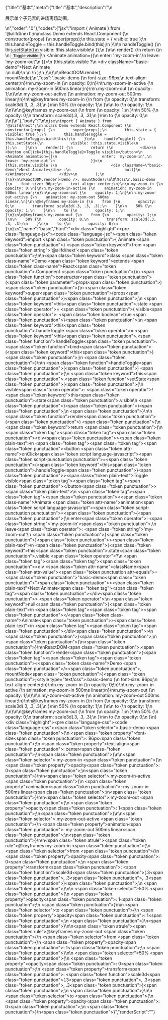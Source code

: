 {"title":"基本","meta":{"title":"基本","description":"\n<p>展示单个子元素的进场离场动画。</p>\n","order":"0"},"codes":{"jsx":"import { Animate } from '@alifd/next';\n\nclass Demo extends React.Component {\n    constructor(props) {\n        super(props);\n        this.state = { visible: true };\n        this.handleToggle = this.handleToggle.bind(this);\n    }\n\n    handleToggle() {\n        this.setState({\n            visible: !this.state.visible\n        });\n    }\n\n    render() {\n        return (\n            <div>\n                <button onClick={this.handleToggle}>Toggle visible</button>\n                <Animate animation={{\n                    enter: 'my-zoom-in',\n                    leave: 'my-zoom-out'\n                }}>\n                    {this.state.visible ?\n                        <div className=\"basic-demo\">Next Animate</div> :\n                        null}\n                </Animate>\n            </div>\n        );\n    }\n}\n\nReactDOM.render(<Demo />, mountNode);\n","css":".basic-demo {\n    font-size: 96px;\n    text-align: center;\n}\n\n.my-zoom-in {\n    opacity: 0;\n}\n\n.my-zoom-in-active {\n    animation: my-zoom-in 500ms linear;\n}\n\n.my-zoom-out {\n    opacity: 1;\n}\n\n.my-zoom-out-active {\n    animation: my-zoom-out 500ms linear;\n}\n\n@keyframes my-zoom-in {\n    from {\n        opacity: 0;\n        transform: scale3d(.3, .3, .3);\n    }\n\n    50% {\n        opacity: 1;\n    }\n\n    to {\n        opacity: 1;\n    }\n}\n\n@keyframes my-zoom-out {\n    from {\n        opacity: 1;\n    }\n\n    50% {\n        opacity: 0;\n        transform: scale3d(.3, .3, .3);\n    }\n\n    to {\n        opacity: 0;\n    }\n}\n"},"body":"\n\n````jsx\nimport { Animate } from '@alifd/next';\n\nclass Demo extends React.Component {\n    constructor(props) {\n        super(props);\n        this.state = { visible: true };\n        this.handleToggle = this.handleToggle.bind(this);\n    }\n\n    handleToggle() {\n        this.setState({\n            visible: !this.state.visible\n        });\n    }\n\n    render() {\n        return (\n            <div>\n                <button onClick={this.handleToggle}>Toggle visible</button>\n                <Animate animation={{\n                    enter: 'my-zoom-in',\n                    leave: 'my-zoom-out'\n                }}>\n                    {this.state.visible ?\n                        <div className=\"basic-demo\">Next Animate</div> :\n                        null}\n                </Animate>\n            </div>\n        );\n    }\n}\n\nReactDOM.render(<Demo />, mountNode);\n````\n\n````css\n.basic-demo {\n    font-size: 96px;\n    text-align: center;\n}\n\n.my-zoom-in {\n    opacity: 0;\n}\n\n.my-zoom-in-active {\n    animation: my-zoom-in 500ms linear;\n}\n\n.my-zoom-out {\n    opacity: 1;\n}\n\n.my-zoom-out-active {\n    animation: my-zoom-out 500ms linear;\n}\n\n@keyframes my-zoom-in {\n    from {\n        opacity: 0;\n        transform: scale3d(.3, .3, .3);\n    }\n\n    50% {\n        opacity: 1;\n    }\n\n    to {\n        opacity: 1;\n    }\n}\n\n@keyframes my-zoom-out {\n    from {\n        opacity: 1;\n    }\n\n    50% {\n        opacity: 0;\n        transform: scale3d(.3, .3, .3);\n    }\n\n    to {\n        opacity: 0;\n    }\n}\n````","name":"basic","html":"<script>(function(){'use strict';\n\nvar _createClass = function () { function defineProperties(target, props) { for (var i = 0; i < props.length; i++) { var descriptor = props[i]; descriptor.enumerable = descriptor.enumerable || false; descriptor.configurable = true; if (\"value\" in descriptor) descriptor.writable = true; Object.defineProperty(target, descriptor.key, descriptor); } } return function (Constructor, protoProps, staticProps) { if (protoProps) defineProperties(Constructor.prototype, protoProps); if (staticProps) defineProperties(Constructor, staticProps); return Constructor; }; }();\n\nvar _next = require('@alifd/next');\n\nfunction _classCallCheck(instance, Constructor) { if (!(instance instanceof Constructor)) { throw new TypeError(\"Cannot call a class as a function\"); } }\n\nfunction _possibleConstructorReturn(self, call) { if (!self) { throw new ReferenceError(\"this hasn't been initialised - super() hasn't been called\"); } return call && (typeof call === \"object\" || typeof call === \"function\") ? call : self; }\n\nfunction _inherits(subClass, superClass) { if (typeof superClass !== \"function\" && superClass !== null) { throw new TypeError(\"Super expression must either be null or a function, not \" + typeof superClass); } subClass.prototype = Object.create(superClass && superClass.prototype, { constructor: { value: subClass, enumerable: false, writable: true, configurable: true } }); if (superClass) Object.setPrototypeOf ? Object.setPrototypeOf(subClass, superClass) : subClass.__proto__ = superClass; }\n\nvar Demo = function (_React$Component) {\n    _inherits(Demo, _React$Component);\n\n    function Demo(props) {\n        _classCallCheck(this, Demo);\n\n        var _this = _possibleConstructorReturn(this, (Demo.__proto__ || Object.getPrototypeOf(Demo)).call(this, props));\n\n        _this.state = { visible: true };\n        _this.handleToggle = _this.handleToggle.bind(_this);\n        return _this;\n    }\n\n    _createClass(Demo, [{\n        key: 'handleToggle',\n        value: function handleToggle() {\n            this.setState({\n                visible: !this.state.visible\n            });\n        }\n    }, {\n        key: 'render',\n        value: function render() {\n            return React.createElement(\n                'div',\n                null,\n                React.createElement(\n                    'button',\n                    { onClick: this.handleToggle },\n                    'Toggle visible'\n                ),\n                React.createElement(\n                    _next.Animate,\n                    { animation: {\n                            enter: 'my-zoom-in',\n                            leave: 'my-zoom-out'\n                        } },\n                    this.state.visible ? React.createElement(\n                        'div',\n                        { className: 'basic-demo' },\n                        'Next Animate'\n                    ) : null\n                )\n            );\n        }\n    }]);\n\n    return Demo;\n}(React.Component);\n\nReactDOM.render(React.createElement(Demo, null), mountNode);})()</script><div class=\"highlight\"><pre class=\"language-jsx\"><code class=\"language-jsx\"><span class=\"token keyword\">import</span> <span class=\"token punctuation\">{</span> Animate <span class=\"token punctuation\">}</span> <span class=\"token keyword\">from</span> <span class=\"token string\">'@alifd/next'</span><span class=\"token punctuation\">;</span>\n\n<span class=\"token keyword\">class</span> <span class=\"token class-name\">Demo</span> <span class=\"token keyword\">extends</span> <span class=\"token class-name\">React<span class=\"token punctuation\">.</span>Component</span> <span class=\"token punctuation\">{</span>\n    <span class=\"token function\">constructor</span><span class=\"token punctuation\">(</span><span class=\"token parameter\">props</span><span class=\"token punctuation\">)</span> <span class=\"token punctuation\">{</span>\n        <span class=\"token keyword\">super</span><span class=\"token punctuation\">(</span>props<span class=\"token punctuation\">)</span><span class=\"token punctuation\">;</span>\n        <span class=\"token keyword\">this</span><span class=\"token punctuation\">.</span>state <span class=\"token operator\">=</span> <span class=\"token punctuation\">{</span> visible<span class=\"token operator\">:</span> <span class=\"token boolean\">true</span> <span class=\"token punctuation\">}</span><span class=\"token punctuation\">;</span>\n        <span class=\"token keyword\">this</span><span class=\"token punctuation\">.</span>handleToggle <span class=\"token operator\">=</span> <span class=\"token keyword\">this</span><span class=\"token punctuation\">.</span><span class=\"token function\">handleToggle</span><span class=\"token punctuation\">.</span><span class=\"token function\">bind</span><span class=\"token punctuation\">(</span><span class=\"token keyword\">this</span><span class=\"token punctuation\">)</span><span class=\"token punctuation\">;</span>\n    <span class=\"token punctuation\">}</span>\n\n    <span class=\"token function\">handleToggle</span><span class=\"token punctuation\">(</span><span class=\"token punctuation\">)</span> <span class=\"token punctuation\">{</span>\n        <span class=\"token keyword\">this</span><span class=\"token punctuation\">.</span><span class=\"token function\">setState</span><span class=\"token punctuation\">(</span><span class=\"token punctuation\">{</span>\n            visible<span class=\"token operator\">:</span> <span class=\"token operator\">!</span><span class=\"token keyword\">this</span><span class=\"token punctuation\">.</span>state<span class=\"token punctuation\">.</span>visible\n        <span class=\"token punctuation\">}</span><span class=\"token punctuation\">)</span><span class=\"token punctuation\">;</span>\n    <span class=\"token punctuation\">}</span>\n\n    <span class=\"token function\">render</span><span class=\"token punctuation\">(</span><span class=\"token punctuation\">)</span> <span class=\"token punctuation\">{</span>\n        <span class=\"token keyword\">return</span> <span class=\"token punctuation\">(</span>\n            <span class=\"token tag\"><span class=\"token tag\"><span class=\"token punctuation\">&lt;</span>div</span><span class=\"token punctuation\">></span></span><span class=\"token plain-text\">\n                </span><span class=\"token tag\"><span class=\"token tag\"><span class=\"token punctuation\">&lt;</span>button</span> <span class=\"token attr-name\">onClick</span><span class=\"token script language-javascript\"><span class=\"token script-punctuation punctuation\">=</span><span class=\"token punctuation\">{</span><span class=\"token keyword\">this</span><span class=\"token punctuation\">.</span>handleToggle<span class=\"token punctuation\">}</span></span><span class=\"token punctuation\">></span></span><span class=\"token plain-text\">Toggle visible</span><span class=\"token tag\"><span class=\"token tag\"><span class=\"token punctuation\">&lt;/</span>button</span><span class=\"token punctuation\">></span></span><span class=\"token plain-text\">\n                </span><span class=\"token tag\"><span class=\"token tag\"><span class=\"token punctuation\">&lt;</span><span class=\"token class-name\">Animate</span></span> <span class=\"token attr-name\">animation</span><span class=\"token script language-javascript\"><span class=\"token script-punctuation punctuation\">=</span><span class=\"token punctuation\">{</span><span class=\"token punctuation\">{</span>\n                    enter<span class=\"token operator\">:</span> <span class=\"token string\">'my-zoom-in'</span><span class=\"token punctuation\">,</span>\n                    leave<span class=\"token operator\">:</span> <span class=\"token string\">'my-zoom-out'</span>\n                <span class=\"token punctuation\">}</span><span class=\"token punctuation\">}</span></span><span class=\"token punctuation\">></span></span><span class=\"token plain-text\">\n                    </span><span class=\"token punctuation\">{</span><span class=\"token keyword\">this</span><span class=\"token punctuation\">.</span>state<span class=\"token punctuation\">.</span>visible <span class=\"token operator\">?</span>\n                        <span class=\"token tag\"><span class=\"token tag\"><span class=\"token punctuation\">&lt;</span>div</span> <span class=\"token attr-name\">className</span><span class=\"token attr-value\"><span class=\"token punctuation attr-equals\">=</span><span class=\"token punctuation\">\"</span>basic-demo<span class=\"token punctuation\">\"</span></span><span class=\"token punctuation\">></span></span><span class=\"token plain-text\">Next Animate</span><span class=\"token tag\"><span class=\"token tag\"><span class=\"token punctuation\">&lt;/</span>div</span><span class=\"token punctuation\">></span></span> <span class=\"token operator\">:</span>\n                        <span class=\"token keyword\">null</span><span class=\"token punctuation\">}</span><span class=\"token plain-text\">\n                </span><span class=\"token tag\"><span class=\"token tag\"><span class=\"token punctuation\">&lt;/</span><span class=\"token class-name\">Animate</span></span><span class=\"token punctuation\">></span></span><span class=\"token plain-text\">\n            </span><span class=\"token tag\"><span class=\"token tag\"><span class=\"token punctuation\">&lt;/</span>div</span><span class=\"token punctuation\">></span></span>\n        <span class=\"token punctuation\">)</span><span class=\"token punctuation\">;</span>\n    <span class=\"token punctuation\">}</span>\n<span class=\"token punctuation\">}</span>\n\nReactDOM<span class=\"token punctuation\">.</span><span class=\"token function\">render</span><span class=\"token punctuation\">(</span><span class=\"token tag\"><span class=\"token tag\"><span class=\"token punctuation\">&lt;</span><span class=\"token class-name\">Demo</span></span> <span class=\"token punctuation\">/></span></span><span class=\"token punctuation\">,</span> mountNode<span class=\"token punctuation\">)</span><span class=\"token punctuation\">;</span></code></pre></div><style type=\"text/css\">.basic-demo {\n    font-size: 96px;\n    text-align: center;\n}\n\n.my-zoom-in {\n    opacity: 0;\n}\n\n.my-zoom-in-active {\n    animation: my-zoom-in 500ms linear;\n}\n\n.my-zoom-out {\n    opacity: 1;\n}\n\n.my-zoom-out-active {\n    animation: my-zoom-out 500ms linear;\n}\n\n@keyframes my-zoom-in {\n    from {\n        opacity: 0;\n        transform: scale3d(.3, .3, .3);\n    }\n\n    50% {\n        opacity: 1;\n    }\n\n    to {\n        opacity: 1;\n    }\n}\n\n@keyframes my-zoom-out {\n    from {\n        opacity: 1;\n    }\n\n    50% {\n        opacity: 0;\n        transform: scale3d(.3, .3, .3);\n    }\n\n    to {\n        opacity: 0;\n    }\n}</style><div class=\"highlight\"><pre class=\"language-css\"><code class=\"language-css\"><span class=\"token selector\">.basic-demo</span> <span class=\"token punctuation\">{</span>\n    <span class=\"token property\">font-size</span><span class=\"token punctuation\">:</span> 96px<span class=\"token punctuation\">;</span>\n    <span class=\"token property\">text-align</span><span class=\"token punctuation\">:</span> center<span class=\"token punctuation\">;</span>\n<span class=\"token punctuation\">}</span>\n\n<span class=\"token selector\">.my-zoom-in</span> <span class=\"token punctuation\">{</span>\n    <span class=\"token property\">opacity</span><span class=\"token punctuation\">:</span> 0<span class=\"token punctuation\">;</span>\n<span class=\"token punctuation\">}</span>\n\n<span class=\"token selector\">.my-zoom-in-active</span> <span class=\"token punctuation\">{</span>\n    <span class=\"token property\">animation</span><span class=\"token punctuation\">:</span> my-zoom-in 500ms linear<span class=\"token punctuation\">;</span>\n<span class=\"token punctuation\">}</span>\n\n<span class=\"token selector\">.my-zoom-out</span> <span class=\"token punctuation\">{</span>\n    <span class=\"token property\">opacity</span><span class=\"token punctuation\">:</span> 1<span class=\"token punctuation\">;</span>\n<span class=\"token punctuation\">}</span>\n\n<span class=\"token selector\">.my-zoom-out-active</span> <span class=\"token punctuation\">{</span>\n    <span class=\"token property\">animation</span><span class=\"token punctuation\">:</span> my-zoom-out 500ms linear<span class=\"token punctuation\">;</span>\n<span class=\"token punctuation\">}</span>\n\n<span class=\"token atrule\"><span class=\"token rule\">@keyframes</span> my-zoom-in</span> <span class=\"token punctuation\">{</span>\n    <span class=\"token selector\">from</span> <span class=\"token punctuation\">{</span>\n        <span class=\"token property\">opacity</span><span class=\"token punctuation\">:</span> 0<span class=\"token punctuation\">;</span>\n        <span class=\"token property\">transform</span><span class=\"token punctuation\">:</span> <span class=\"token function\">scale3d</span><span class=\"token punctuation\">(</span>.3<span class=\"token punctuation\">,</span> .3<span class=\"token punctuation\">,</span> .3<span class=\"token punctuation\">)</span><span class=\"token punctuation\">;</span>\n    <span class=\"token punctuation\">}</span>\n\n    <span class=\"token selector\">50%</span> <span class=\"token punctuation\">{</span>\n        <span class=\"token property\">opacity</span><span class=\"token punctuation\">:</span> 1<span class=\"token punctuation\">;</span>\n    <span class=\"token punctuation\">}</span>\n\n    <span class=\"token selector\">to</span> <span class=\"token punctuation\">{</span>\n        <span class=\"token property\">opacity</span><span class=\"token punctuation\">:</span> 1<span class=\"token punctuation\">;</span>\n    <span class=\"token punctuation\">}</span>\n<span class=\"token punctuation\">}</span>\n\n<span class=\"token atrule\"><span class=\"token rule\">@keyframes</span> my-zoom-out</span> <span class=\"token punctuation\">{</span>\n    <span class=\"token selector\">from</span> <span class=\"token punctuation\">{</span>\n        <span class=\"token property\">opacity</span><span class=\"token punctuation\">:</span> 1<span class=\"token punctuation\">;</span>\n    <span class=\"token punctuation\">}</span>\n\n    <span class=\"token selector\">50%</span> <span class=\"token punctuation\">{</span>\n        <span class=\"token property\">opacity</span><span class=\"token punctuation\">:</span> 0<span class=\"token punctuation\">;</span>\n        <span class=\"token property\">transform</span><span class=\"token punctuation\">:</span> <span class=\"token function\">scale3d</span><span class=\"token punctuation\">(</span>.3<span class=\"token punctuation\">,</span> .3<span class=\"token punctuation\">,</span> .3<span class=\"token punctuation\">)</span><span class=\"token punctuation\">;</span>\n    <span class=\"token punctuation\">}</span>\n\n    <span class=\"token selector\">to</span> <span class=\"token punctuation\">{</span>\n        <span class=\"token property\">opacity</span><span class=\"token punctuation\">:</span> 0<span class=\"token punctuation\">;</span>\n    <span class=\"token punctuation\">}</span>\n<span class=\"token punctuation\">}</span></code></pre></div>","renderScript":"<script>(function(){'use strict';\n\nvar _createClass = function () { function defineProperties(target, props) { for (var i = 0; i < props.length; i++) { var descriptor = props[i]; descriptor.enumerable = descriptor.enumerable || false; descriptor.configurable = true; if (\"value\" in descriptor) descriptor.writable = true; Object.defineProperty(target, descriptor.key, descriptor); } } return function (Constructor, protoProps, staticProps) { if (protoProps) defineProperties(Constructor.prototype, protoProps); if (staticProps) defineProperties(Constructor, staticProps); return Constructor; }; }();\n\nvar _reactLive = require('react-live');\n\nvar _next = require('@alifd/next');\n\nfunction _classCallCheck(instance, Constructor) { if (!(instance instanceof Constructor)) { throw new TypeError(\"Cannot call a class as a function\"); } }\n\nfunction _possibleConstructorReturn(self, call) { if (!self) { throw new ReferenceError(\"this hasn't been initialised - super() hasn't been called\"); } return call && (typeof call === \"object\" || typeof call === \"function\") ? call : self; }\n\nfunction _inherits(subClass, superClass) { if (typeof superClass !== \"function\" && superClass !== null) { throw new TypeError(\"Super expression must either be null or a function, not \" + typeof superClass); } subClass.prototype = Object.create(superClass && superClass.prototype, { constructor: { value: subClass, enumerable: false, writable: true, configurable: true } }); if (superClass) Object.setPrototypeOf ? Object.setPrototypeOf(subClass, superClass) : subClass.__proto__ = superClass; }\n\nwindow.demoNames.push('basic');\n\ndocument.getElementById('basic-style').innerHTML = '.basic-demo {\\n    font-size: 96px;\\n    text-align: center;\\n}\\n\\n.my-zoom-in {\\n    opacity: 0;\\n}\\n\\n.my-zoom-in-active {\\n    animation: my-zoom-in 500ms linear;\\n}\\n\\n.my-zoom-out {\\n    opacity: 1;\\n}\\n\\n.my-zoom-out-active {\\n    animation: my-zoom-out 500ms linear;\\n}\\n\\n@keyframes my-zoom-in {\\n    from {\\n        opacity: 0;\\n        transform: scale3d(.3, .3, .3);\\n    }\\n\\n    50% {\\n        opacity: 1;\\n    }\\n\\n    to {\\n        opacity: 1;\\n    }\\n}\\n\\n@keyframes my-zoom-out {\\n    from {\\n        opacity: 1;\\n    }\\n\\n    50% {\\n        opacity: 0;\\n        transform: scale3d(.3, .3, .3);\\n    }\\n\\n    to {\\n        opacity: 0;\\n    }\\n}\\n';\n\nwindow.basicRenderScript = function basicRenderScript(liveDemo) {\n    var mountNode = document.getElementById('basic-mount');\n    if (liveDemo === \"false\") {\n        document.getElementById('basic-body').innerHTML = '<pre class=\"language-jsx\"><code class=\"language-jsx\"><span class=\"token keyword\">import</span> <span class=\"token punctuation\">{</span> Animate <span class=\"token punctuation\">}</span> <span class=\"token keyword\">from</span> <span class=\"token string\">\\'@alifd/next\\'</span><span class=\"token punctuation\">;</span>\\n\\n<span class=\"token keyword\">class</span> <span class=\"token class-name\">Demo</span> <span class=\"token keyword\">extends</span> <span class=\"token class-name\">React<span class=\"token punctuation\">.</span>Component</span> <span class=\"token punctuation\">{</span>\\n    <span class=\"token function\">constructor</span><span class=\"token punctuation\">(</span><span class=\"token parameter\">props</span><span class=\"token punctuation\">)</span> <span class=\"token punctuation\">{</span>\\n        <span class=\"token keyword\">super</span><span class=\"token punctuation\">(</span>props<span class=\"token punctuation\">)</span><span class=\"token punctuation\">;</span>\\n        <span class=\"token keyword\">this</span><span class=\"token punctuation\">.</span>state <span class=\"token operator\">=</span> <span class=\"token punctuation\">{</span> visible<span class=\"token operator\">:</span> <span class=\"token boolean\">true</span> <span class=\"token punctuation\">}</span><span class=\"token punctuation\">;</span>\\n        <span class=\"token keyword\">this</span><span class=\"token punctuation\">.</span>handleToggle <span class=\"token operator\">=</span> <span class=\"token keyword\">this</span><span class=\"token punctuation\">.</span><span class=\"token function\">handleToggle</span><span class=\"token punctuation\">.</span><span class=\"token function\">bind</span><span class=\"token punctuation\">(</span><span class=\"token keyword\">this</span><span class=\"token punctuation\">)</span><span class=\"token punctuation\">;</span>\\n    <span class=\"token punctuation\">}</span>\\n\\n    <span class=\"token function\">handleToggle</span><span class=\"token punctuation\">(</span><span class=\"token punctuation\">)</span> <span class=\"token punctuation\">{</span>\\n        <span class=\"token keyword\">this</span><span class=\"token punctuation\">.</span><span class=\"token function\">setState</span><span class=\"token punctuation\">(</span><span class=\"token punctuation\">{</span>\\n            visible<span class=\"token operator\">:</span> <span class=\"token operator\">!</span><span class=\"token keyword\">this</span><span class=\"token punctuation\">.</span>state<span class=\"token punctuation\">.</span>visible\\n        <span class=\"token punctuation\">}</span><span class=\"token punctuation\">)</span><span class=\"token punctuation\">;</span>\\n    <span class=\"token punctuation\">}</span>\\n\\n    <span class=\"token function\">render</span><span class=\"token punctuation\">(</span><span class=\"token punctuation\">)</span> <span class=\"token punctuation\">{</span>\\n        <span class=\"token keyword\">return</span> <span class=\"token punctuation\">(</span>\\n            <span class=\"token tag\"><span class=\"token tag\"><span class=\"token punctuation\">&lt;</span>div</span><span class=\"token punctuation\">></span></span><span class=\"token plain-text\">\\n                </span><span class=\"token tag\"><span class=\"token tag\"><span class=\"token punctuation\">&lt;</span>button</span> <span class=\"token attr-name\">onClick</span><span class=\"token script language-javascript\"><span class=\"token script-punctuation punctuation\">=</span><span class=\"token punctuation\">{</span><span class=\"token keyword\">this</span><span class=\"token punctuation\">.</span>handleToggle<span class=\"token punctuation\">}</span></span><span class=\"token punctuation\">></span></span><span class=\"token plain-text\">Toggle visible</span><span class=\"token tag\"><span class=\"token tag\"><span class=\"token punctuation\">&lt;/</span>button</span><span class=\"token punctuation\">></span></span><span class=\"token plain-text\">\\n                </span><span class=\"token tag\"><span class=\"token tag\"><span class=\"token punctuation\">&lt;</span><span class=\"token class-name\">Animate</span></span> <span class=\"token attr-name\">animation</span><span class=\"token script language-javascript\"><span class=\"token script-punctuation punctuation\">=</span><span class=\"token punctuation\">{</span><span class=\"token punctuation\">{</span>\\n                    enter<span class=\"token operator\">:</span> <span class=\"token string\">\\'my-zoom-in\\'</span><span class=\"token punctuation\">,</span>\\n                    leave<span class=\"token operator\">:</span> <span class=\"token string\">\\'my-zoom-out\\'</span>\\n                <span class=\"token punctuation\">}</span><span class=\"token punctuation\">}</span></span><span class=\"token punctuation\">></span></span><span class=\"token plain-text\">\\n                    </span><span class=\"token punctuation\">{</span><span class=\"token keyword\">this</span><span class=\"token punctuation\">.</span>state<span class=\"token punctuation\">.</span>visible <span class=\"token operator\">?</span>\\n                        <span class=\"token tag\"><span class=\"token tag\"><span class=\"token punctuation\">&lt;</span>div</span> <span class=\"token attr-name\">className</span><span class=\"token attr-value\"><span class=\"token punctuation attr-equals\">=</span><span class=\"token punctuation\">\"</span>basic-demo<span class=\"token punctuation\">\"</span></span><span class=\"token punctuation\">></span></span><span class=\"token plain-text\">Next Animate</span><span class=\"token tag\"><span class=\"token tag\"><span class=\"token punctuation\">&lt;/</span>div</span><span class=\"token punctuation\">></span></span> <span class=\"token operator\">:</span>\\n                        <span class=\"token keyword\">null</span><span class=\"token punctuation\">}</span><span class=\"token plain-text\">\\n                </span><span class=\"token tag\"><span class=\"token tag\"><span class=\"token punctuation\">&lt;/</span><span class=\"token class-name\">Animate</span></span><span class=\"token punctuation\">></span></span><span class=\"token plain-text\">\\n            </span><span class=\"token tag\"><span class=\"token tag\"><span class=\"token punctuation\">&lt;/</span>div</span><span class=\"token punctuation\">></span></span>\\n        <span class=\"token punctuation\">)</span><span class=\"token punctuation\">;</span>\\n    <span class=\"token punctuation\">}</span>\\n<span class=\"token punctuation\">}</span>\\n\\nReactDOM<span class=\"token punctuation\">.</span><span class=\"token function\">render</span><span class=\"token punctuation\">(</span><span class=\"token tag\"><span class=\"token tag\"><span class=\"token punctuation\">&lt;</span><span class=\"token class-name\">Demo</span></span> <span class=\"token punctuation\">/></span></span><span class=\"token punctuation\">,</span> mountNode<span class=\"token punctuation\">)</span><span class=\"token punctuation\">;</span>\\n</code></pre>\\n<pre class=\"language-css\"><code class=\"language-css\"><span class=\"token selector\">.basic-demo</span> <span class=\"token punctuation\">{</span>\\n    <span class=\"token property\">font-size</span><span class=\"token punctuation\">:</span> 96px<span class=\"token punctuation\">;</span>\\n    <span class=\"token property\">text-align</span><span class=\"token punctuation\">:</span> center<span class=\"token punctuation\">;</span>\\n<span class=\"token punctuation\">}</span>\\n\\n<span class=\"token selector\">.my-zoom-in</span> <span class=\"token punctuation\">{</span>\\n    <span class=\"token property\">opacity</span><span class=\"token punctuation\">:</span> 0<span class=\"token punctuation\">;</span>\\n<span class=\"token punctuation\">}</span>\\n\\n<span class=\"token selector\">.my-zoom-in-active</span> <span class=\"token punctuation\">{</span>\\n    <span class=\"token property\">animation</span><span class=\"token punctuation\">:</span> my-zoom-in 500ms linear<span class=\"token punctuation\">;</span>\\n<span class=\"token punctuation\">}</span>\\n\\n<span class=\"token selector\">.my-zoom-out</span> <span class=\"token punctuation\">{</span>\\n    <span class=\"token property\">opacity</span><span class=\"token punctuation\">:</span> 1<span class=\"token punctuation\">;</span>\\n<span class=\"token punctuation\">}</span>\\n\\n<span class=\"token selector\">.my-zoom-out-active</span> <span class=\"token punctuation\">{</span>\\n    <span class=\"token property\">animation</span><span class=\"token punctuation\">:</span> my-zoom-out 500ms linear<span class=\"token punctuation\">;</span>\\n<span class=\"token punctuation\">}</span>\\n\\n<span class=\"token atrule\"><span class=\"token rule\">@keyframes</span> my-zoom-in</span> <span class=\"token punctuation\">{</span>\\n    <span class=\"token selector\">from</span> <span class=\"token punctuation\">{</span>\\n        <span class=\"token property\">opacity</span><span class=\"token punctuation\">:</span> 0<span class=\"token punctuation\">;</span>\\n        <span class=\"token property\">transform</span><span class=\"token punctuation\">:</span> <span class=\"token function\">scale3d</span><span class=\"token punctuation\">(</span>.3<span class=\"token punctuation\">,</span> .3<span class=\"token punctuation\">,</span> .3<span class=\"token punctuation\">)</span><span class=\"token punctuation\">;</span>\\n    <span class=\"token punctuation\">}</span>\\n\\n    <span class=\"token selector\">50%</span> <span class=\"token punctuation\">{</span>\\n        <span class=\"token property\">opacity</span><span class=\"token punctuation\">:</span> 1<span class=\"token punctuation\">;</span>\\n    <span class=\"token punctuation\">}</span>\\n\\n    <span class=\"token selector\">to</span> <span class=\"token punctuation\">{</span>\\n        <span class=\"token property\">opacity</span><span class=\"token punctuation\">:</span> 1<span class=\"token punctuation\">;</span>\\n    <span class=\"token punctuation\">}</span>\\n<span class=\"token punctuation\">}</span>\\n\\n<span class=\"token atrule\"><span class=\"token rule\">@keyframes</span> my-zoom-out</span> <span class=\"token punctuation\">{</span>\\n    <span class=\"token selector\">from</span> <span class=\"token punctuation\">{</span>\\n        <span class=\"token property\">opacity</span><span class=\"token punctuation\">:</span> 1<span class=\"token punctuation\">;</span>\\n    <span class=\"token punctuation\">}</span>\\n\\n    <span class=\"token selector\">50%</span> <span class=\"token punctuation\">{</span>\\n        <span class=\"token property\">opacity</span><span class=\"token punctuation\">:</span> 0<span class=\"token punctuation\">;</span>\\n        <span class=\"token property\">transform</span><span class=\"token punctuation\">:</span> <span class=\"token function\">scale3d</span><span class=\"token punctuation\">(</span>.3<span class=\"token punctuation\">,</span> .3<span class=\"token punctuation\">,</span> .3<span class=\"token punctuation\">)</span><span class=\"token punctuation\">;</span>\\n    <span class=\"token punctuation\">}</span>\\n\\n    <span class=\"token selector\">to</span> <span class=\"token punctuation\">{</span>\\n        <span class=\"token property\">opacity</span><span class=\"token punctuation\">:</span> 0<span class=\"token punctuation\">;</span>\\n    <span class=\"token punctuation\">}</span>\\n<span class=\"token punctuation\">}</span>\\n</code></pre>\\n'.replace(/{backquote}/g, '`').replace(/{dollar}/g, '$');\n\n        var Demo = function (_React$Component) {\n            _inherits(Demo, _React$Component);\n\n            function Demo(props) {\n                _classCallCheck(this, Demo);\n\n                var _this = _possibleConstructorReturn(this, (Demo.__proto__ || Object.getPrototypeOf(Demo)).call(this, props));\n\n                _this.state = { visible: true };\n                _this.handleToggle = _this.handleToggle.bind(_this);\n                return _this;\n            }\n\n            _createClass(Demo, [{\n                key: 'handleToggle',\n                value: function handleToggle() {\n                    this.setState({\n                        visible: !this.state.visible\n                    });\n                }\n            }, {\n                key: 'render',\n                value: function render() {\n                    return React.createElement(\n                        'div',\n                        null,\n                        React.createElement(\n                            'button',\n                            { onClick: this.handleToggle },\n                            'Toggle visible'\n                        ),\n                        React.createElement(\n                            _next.Animate,\n                            { animation: {\n                                    enter: 'my-zoom-in',\n                                    leave: 'my-zoom-out'\n                                } },\n                            this.state.visible ? React.createElement(\n                                'div',\n                                { className: 'basic-demo' },\n                                'Next Animate'\n                            ) : null\n                        )\n                    );\n                }\n            }]);\n\n            return Demo;\n        }(React.Component);\n\n        ReactDOM.render(React.createElement(Demo, null), mountNode);\n\n        return;\n    }\n\n    var basicLiveScript = 'class Demo extends React.Component {\\n  constructor(props) {\\n    super(props);\\n    this.state = { visible: true };\\n    this.handleToggle = this.handleToggle.bind(this);\\n  }\\n\\n  handleToggle() {\\n    this.setState({\\n      visible: !this.state.visible\\n    });\\n  }\\n\\n  render() {\\n    return (\\n      <div>\\n        <button onClick={this.handleToggle}>Toggle visible</button>\\n        <Animate\\n          animation={{\\n            enter: \"my-zoom-in\",\\n            leave: \"my-zoom-out\"\\n          }}\\n        >\\n          {this.state.visible ? (\\n            <div className=\"basic-demo\">Next Animate</div>\\n          ) : null}\\n        </Animate>\\n      </div>\\n    );\\n  }\\n}\\n\\nReactDOM.render(<Demo />, mountNode);';\n    var emptyTheme = {\n        plain: {},\n        styles: [{\n            types: [],\n            styles: {}\n        }]\n    };\n\n    function renderAfter() {\n        ReactDOM.render(React.createElement(\n            _next.Balloon.Tooltip,\n            {\n                align: 't',\n                style: { maxWidth: 320 },\n                trigger: React.createElement('div', {\n                    dangerouslySetInnerHTML: {\n                        __html: '<pre class=\"language-jsx\"><code class=\"language-jsx\"><span class=\"token keyword\">import</span> <span class=\"token punctuation\">{</span> Animate <span class=\"token punctuation\">}</span> <span class=\"token keyword\">from</span> <span class=\"token string\">\\'@alifd/next\\'</span><span class=\"token punctuation\">;</span>\\n</code></pre>\\n'\n                    }\n                })\n            },\n            '\\u7F16\\u8F91\\u6A21\\u5F0F\\u6682\\u4E0D\\u652F\\u6301\\u4FEE\\u6539\\u4F9D\\u8D56\\u5F15\\u5165'\n        ), document.getElementById('basic-live-import'));\n        ReactDOM.render(React.createElement(\n            _next.Balloon.Tooltip,\n            {\n                align: 'b',\n                style: { maxWidth: 320 },\n                trigger: React.createElement('div', { dangerouslySetInnerHTML: { __html: '<pre class=\"language-css\"><code class=\"language-css\"><span class=\"token selector\">.basic-demo</span> <span class=\"token punctuation\">{</span>\\n    <span class=\"token property\">font-size</span><span class=\"token punctuation\">:</span> 96px<span class=\"token punctuation\">;</span>\\n    <span class=\"token property\">text-align</span><span class=\"token punctuation\">:</span> center<span class=\"token punctuation\">;</span>\\n<span class=\"token punctuation\">}</span>\\n\\n<span class=\"token selector\">.my-zoom-in</span> <span class=\"token punctuation\">{</span>\\n    <span class=\"token property\">opacity</span><span class=\"token punctuation\">:</span> 0<span class=\"token punctuation\">;</span>\\n<span class=\"token punctuation\">}</span>\\n\\n<span class=\"token selector\">.my-zoom-in-active</span> <span class=\"token punctuation\">{</span>\\n    <span class=\"token property\">animation</span><span class=\"token punctuation\">:</span> my-zoom-in 500ms linear<span class=\"token punctuation\">;</span>\\n<span class=\"token punctuation\">}</span>\\n\\n<span class=\"token selector\">.my-zoom-out</span> <span class=\"token punctuation\">{</span>\\n    <span class=\"token property\">opacity</span><span class=\"token punctuation\">:</span> 1<span class=\"token punctuation\">;</span>\\n<span class=\"token punctuation\">}</span>\\n\\n<span class=\"token selector\">.my-zoom-out-active</span> <span class=\"token punctuation\">{</span>\\n    <span class=\"token property\">animation</span><span class=\"token punctuation\">:</span> my-zoom-out 500ms linear<span class=\"token punctuation\">;</span>\\n<span class=\"token punctuation\">}</span>\\n\\n<span class=\"token atrule\"><span class=\"token rule\">@keyframes</span> my-zoom-in</span> <span class=\"token punctuation\">{</span>\\n    <span class=\"token selector\">from</span> <span class=\"token punctuation\">{</span>\\n        <span class=\"token property\">opacity</span><span class=\"token punctuation\">:</span> 0<span class=\"token punctuation\">;</span>\\n        <span class=\"token property\">transform</span><span class=\"token punctuation\">:</span> <span class=\"token function\">scale3d</span><span class=\"token punctuation\">(</span>.3<span class=\"token punctuation\">,</span> .3<span class=\"token punctuation\">,</span> .3<span class=\"token punctuation\">)</span><span class=\"token punctuation\">;</span>\\n    <span class=\"token punctuation\">}</span>\\n\\n    <span class=\"token selector\">50%</span> <span class=\"token punctuation\">{</span>\\n        <span class=\"token property\">opacity</span><span class=\"token punctuation\">:</span> 1<span class=\"token punctuation\">;</span>\\n    <span class=\"token punctuation\">}</span>\\n\\n    <span class=\"token selector\">to</span> <span class=\"token punctuation\">{</span>\\n        <span class=\"token property\">opacity</span><span class=\"token punctuation\">:</span> 1<span class=\"token punctuation\">;</span>\\n    <span class=\"token punctuation\">}</span>\\n<span class=\"token punctuation\">}</span>\\n\\n<span class=\"token atrule\"><span class=\"token rule\">@keyframes</span> my-zoom-out</span> <span class=\"token punctuation\">{</span>\\n    <span class=\"token selector\">from</span> <span class=\"token punctuation\">{</span>\\n        <span class=\"token property\">opacity</span><span class=\"token punctuation\">:</span> 1<span class=\"token punctuation\">;</span>\\n    <span class=\"token punctuation\">}</span>\\n\\n    <span class=\"token selector\">50%</span> <span class=\"token punctuation\">{</span>\\n        <span class=\"token property\">opacity</span><span class=\"token punctuation\">:</span> 0<span class=\"token punctuation\">;</span>\\n        <span class=\"token property\">transform</span><span class=\"token punctuation\">:</span> <span class=\"token function\">scale3d</span><span class=\"token punctuation\">(</span>.3<span class=\"token punctuation\">,</span> .3<span class=\"token punctuation\">,</span> .3<span class=\"token punctuation\">)</span><span class=\"token punctuation\">;</span>\\n    <span class=\"token punctuation\">}</span>\\n\\n    <span class=\"token selector\">to</span> <span class=\"token punctuation\">{</span>\\n        <span class=\"token property\">opacity</span><span class=\"token punctuation\">:</span> 0<span class=\"token punctuation\">;</span>\\n    <span class=\"token punctuation\">}</span>\\n<span class=\"token punctuation\">}</span>\\n\\n</code></pre>\\n' } })\n            },\n            '\\u7F16\\u8F91\\u6A21\\u5F0F\\u6682\\u4E0D\\u652F\\u6301\\u4FEE\\u6539css'\n        ), document.getElementById('basic-live-css'));\n    }\n\n    var LiveRenderer = function (_React$Component2) {\n        _inherits(LiveRenderer, _React$Component2);\n\n        function LiveRenderer(props) {\n            _classCallCheck(this, LiveRenderer);\n\n            var _this2 = _possibleConstructorReturn(this, (LiveRenderer.__proto__ || Object.getPrototypeOf(LiveRenderer)).call(this, props));\n\n            _this2.onBlur = function () {\n                var time = new Date().getTime();\n                window.top.postMessage({\n                    type: 'ReactLiveEdit',\n                    from: 'demo',\n                    body: { name: 'basic', component: 'Animate', time: time }\n                }, '*');\n            };\n\n            return _this2;\n        }\n\n        _createClass(LiveRenderer, [{\n            key: 'componentDidMount',\n            value: function componentDidMount() {\n                renderAfter();\n            }\n        }, {\n            key: 'render',\n            value: function render() {\n                return React.createElement(\n                    _reactLive.LiveProvider,\n                    {\n                        code: basicLiveScript,\n                        scope: { Animate: _next.Animate, mountNode: mountNode },\n                        noInline: true },\n                    React.createElement(\n                        'div',\n                        { id: 'basic-live-editor' },\n                        React.createElement(_reactLive.LiveError, { id: 'basic-live-error', className: 'react-live-error' }),\n                        React.createElement('div', { id: 'basic-live-import' }),\n                        React.createElement(\n                            'div',\n                            { id: 'basic-live-body', className: 'react-live-body' },\n                            React.createElement(_reactLive.LiveEditor, { theme: emptyTheme, onBlur: this.onBlur })\n                        ),\n                        React.createElement('div', { id: 'basic-live-css' })\n                    ),\n                    React.createElement(_reactLive.LivePreview, null)\n                );\n            }\n        }]);\n\n        return LiveRenderer;\n    }(React.Component);\n\n    ReactDOM.render(React.createElement(LiveRenderer, null), document.getElementById('basic-body'));\n    return;\n};\n\nwindow.renderFuncs.push(basicRenderScript);\n\nfunction onRiddleOrCodePenClick(type) {\n    var time = new Date().getTime();\n    window.top.postMessage({\n        type: 'RiddleOrCodePenClick',\n        from: 'demo',\n        body: { name: 'basic', component: 'Animate', type: type, time: time }\n    }, '*');\n}\nReactDOM.render(React.createElement(\n    _next.Balloon.Tooltip,\n    {\n        align: 'b',\n        style: { maxWidth: 400 },\n        trigger: React.createElement(\n            'span',\n            { role: 'img', className: 'op-icon', onClick: function onClick() {\n                    return onRiddleOrCodePenClick('CodePen');\n                } },\n            React.createElement(\n                'svg',\n                { viewBox: '0 0 20 20', fill: 'currentColor' },\n                React.createElement('path', {\n                    d: 'M17.7207447,7.0537234 L10.2739362,2.0893617 C10.0952128,1.97021277 9.86223404,1.97021277 9.68404255,2.0893617 L2.23723404,7.0537234 C2.0893617,7.15212766 2.00053191,7.31861702 2.00053191,7.4962766 L2.00053191,12.4606383 C2.00053191,12.6382979 2.0893617,12.8047872 2.23723404,12.9031915 L9.68404255,17.8675532 C9.77340426,17.9271277 9.87606383,17.9569149 9.97925532,17.9569149 C10.0824468,17.9569149 10.1851064,17.9271277 10.2744681,17.8675532 L17.7212766,12.9031915 C17.8691489,12.8047872 17.9579787,12.6382979 17.9579787,12.4606383 L17.9579787,7.4962766 C17.9579787,7.31861702 17.8691489,7.15212766 17.7212766,7.0537234 L17.7207447,7.0537234 Z M9.9787234,11.8218085 L7.2143617,9.9787234 L9.9787234,8.1356383 L12.7430851,9.9787234 L9.9787234,11.8218085 Z M10.5106383,7.21170213 L10.5106383,3.52553191 L16.4664894,7.4962766 L13.7021277,9.3393617 L10.5106383,7.21170213 Z M9.44680851,7.21170213 L6.25531915,9.3393617 L3.49095745,7.4962766 L9.44680851,3.52553191 L9.44680851,7.21170213 Z M5.2962766,9.9787234 L3.06382979,11.4670213 L3.06382979,8.49042553 L5.2962766,9.9787234 Z M6.25531915,10.6180851 L9.44680851,12.7457447 L9.44680851,16.4319149 L3.49095745,12.4611702 L6.25531915,10.6180851 Z M10.5106383,12.7457447 L13.7021277,10.6180851 L16.4664894,12.4611702 L10.5106383,16.4319149 L10.5106383,12.7457447 Z M14.6611702,9.9787234 L16.893617,8.49042553 L16.893617,11.4670213 L14.6611702,9.9787234 Z' })\n            )\n        ) },\n    React.createElement(\n        'span',\n        null,\n        '\\u5728CodePen\\u4E2D\\u6253\\u5F00'\n    )\n), document.getElementById('basic-CodePen'));\nReactDOM.render(React.createElement(\n    _next.Balloon.Tooltip,\n    {\n        align: 'b',\n        style: { maxWidth: 400 },\n        trigger: React.createElement(\n            'span',\n            { role: 'img', className: 'op-icon', onClick: function onClick() {\n                    return onRiddleOrCodePenClick('Riddle');\n                } },\n            React.createElement(\n                'svg',\n                { viewBox: '0 0 20 20', fill: 'currentColor' },\n                React.createElement('path', {\n                    d: 'M12.0135981,2 C14.9585189,2 17.345849,4.38716704 17.345849,7.33333333 C17.345849,9.38478693 16.1882418,11.1657179 14.4903288,12.0578577 L17.2084049,16.7658872 C17.2378708,16.8169235 17.2591949,16.8704263 17.2727803,16.9248914 C17.3474476,17.0262914 17.3916465,17.1520943 17.3916465,17.2882205 C17.3916465,17.628088 17.1161295,17.9036051 16.7762619,17.9036051 L2.81174505,17.9048498 C2.75007855,17.9255976 2.68404472,17.9368421 2.61538462,17.9368421 C2.27551708,17.9368421 2,17.661325 2,17.3214575 L2,4.90050552 C2,4.44767651 2.36696407,4.08058607 2.8201909,4.08058607 L2.8201909,4.08058607 L4.598,4.08 L4.59829061,3.64037695 C4.59829061,2.78210363 5.25867561,2.07778272 6.09736436,2.00602116 L6.23871411,2 Z M11.9839597,3.23076923 L6.23745245,3.23076923 C6.01143198,3.23076923 5.82905984,3.41419855 5.82905984,3.64047008 L5.82905984,3.64047008 L5.829,4.08 L11.5615101,4.08058607 C13.3089935,4.08058607 14.7370181,5.4476011 14.8334247,7.17082808 L14.8386124,7.35677655 C14.8386124,9.16616658 13.3721154,10.632967 11.5615101,10.632967 L11.5615101,10.632967 L10.299,10.632 L12.6155561,14.6429723 C12.7020335,14.7927556 12.7183875,14.9637818 12.6748043,15.1180362 C12.6779184,15.1342067 12.6786336,15.1513556 12.6786336,15.1686715 C12.6786336,15.508539 12.4031165,15.7840561 12.063249,15.7840561 L5.39477011,15.7840561 C5.33908357,15.7840561 5.28512459,15.7766596 5.23382202,15.7627953 L5.21367522,15.7639098 L5.21367522,15.7639098 C4.87380768,15.7639098 4.59829061,15.4883927 4.59829061,15.1485252 L4.598,5.323 L3.23076923,5.32307709 L3.23,16.672 L15.733,16.672 L13.0769083,12.0713449 C12.9069827,11.7770252 13.0078241,11.40068 13.3021438,11.2307544 C13.3538063,11.200927 13.4079962,11.1794424 13.4631533,11.1658825 C14.9972153,10.5673738 16.0854701,9.07745387 16.0854701,7.33333333 C16.0854701,5.06705157 14.2491614,3.23076923 11.9839597,3.23076923 L11.9839597,3.23076923 Z M11.7212434,5.32867389 L11.5688942,5.32307709 L5.829,5.323 L5.82905984,11.0261966 C5.82905984,11.0464748 5.83052125,11.0664018 5.83334393,11.0858783 L5.84579569,11.1428571 L5.829,11.142 L5.829,14.553 L11.142,14.553 L8.71393544,10.3467056 C8.54400168,10.0523717 8.64484792,9.67600839 8.93918185,9.50607462 C9.01663814,9.46135521 9.09977514,9.43538787 9.18333591,9.42676402 L9.18350929,9.40512829 L11.5688942,9.40512829 C12.6982428,9.40512829 13.6102561,8.49132999 13.6102561,7.36410269 C13.6102561,6.23662753 12.6963072,5.32307709 11.5688942,5.32307709 Z' })\n            )\n        ) },\n    React.createElement(\n        'span',\n        null,\n        '\\u5728Riddle\\u4E2D\\u6253\\u5F00'\n    )\n), document.getElementById('basic-Riddle'));\nReactDOM.render(React.createElement(\n    _next.Balloon.Tooltip,\n    {\n        align: 'b',\n        style: { maxWidth: 320 },\n        trigger: React.createElement(\n            'span',\n            { className: 'code-box-code-action', onClick: function onClick() {\n                    _next.Message.success('复制成功');\n                } },\n            React.createElement(\n                'svg',\n                { viewBox: '0 0 20 20', focusable: 'false', 'data-icon': 'snippets', width: '20px', height: '20px', fill: 'currentColor', 'aria-hidden': 'true' },\n                React.createElement('path', { d: 'M15,5 L15,18 L2,18 L2,5 L15,5 Z M14,6 L3,6 L3,17 L14,17 L14,6 Z M18,2 L18,15 L16,15 L16,13.999 L17,14 L17,3 L6,3 L6,4 L5,4 L5,2 L18,2 Z M9,8 L9,11 L12,11 L12,12 L9,12 L9,15 L8,15 L8,12 L5,12 L5,11 L8,11 L8,8 L9,8 Z' })\n            )\n        )\n    },\n    React.createElement(\n        'span',\n        null,\n        '\\u590D\\u5236\\u4EE3\\u7801'\n    )\n), document.getElementById('basic-copy-btn'));\nReactDOM.render(React.createElement(\n    React.Fragment,\n    null,\n    React.createElement(\n        _next.Balloon.Tooltip,\n        {\n            align: 'b',\n            style: { maxWidth: 400 },\n            trigger: React.createElement(\n                'span',\n                { id: 'basic-icon-show', className: 'code-box-code-action code-expand-icon-show' },\n                React.createElement(\n                    'svg',\n                    { alt: 'expand code', width: '20px', height: '20px', viewBox: '0 0 20 20', fill: 'currentColor' },\n                    React.createElement('path', {\n                        d: 'M14.4307124,13.5667899 L15.1349452,14.276759 L10.7473676,18.6288871 L6.42783259,14.2738791 L7.13782502,13.5696698 L10.7530744,17.2147744 L14.4307124,13.5667899 Z M4.79130753,8.067524 L16.3824174,11.1733525 L16.1235984,12.1392784 L4.53248848,9.03344983 L4.79130753,8.067524 Z M10.8154102,1.57503552 L15.1349452,5.93004351 L14.4249528,6.63425282 L10.809949,2.98914817 L7.13206544,6.6371327 L6.42783259,5.92716363 L10.8154102,1.57503552 Z',\n                        transform: 'translate(10.457453, 10.101961) rotate(90.000000) translate(-10.457453, -10.101961) ' })\n                )\n            ) },\n        React.createElement(\n            'span',\n            null,\n            '\\u5C55\\u5F00\\u4EE3\\u7801',\n            React.createElement('br', null),\n            React.createElement('br', null),\n            '\\u5C0F\\u63D0\\u793A: ',\n            React.createElement('br', null),\n            React.createElement('br', null),\n            ' 1. \\u70B9\\u51FB\\u4E00\\u4E0B\\u4EE3\\u7801\\uFF0C\\u8BD5\\u4E00\\u8BD5\\u5728\\u7EBF\\u7F16\\u8F91\\u9884\\u89C8\\u5427\\uFF01 ',\n            React.createElement('br', null),\n            React.createElement('br', null),\n            '2. \\u9875\\u9762\\u53F3\\u4E0A\\u65B9 \\u6709 ',\n            React.createElement(\n                'strong',\n                null,\n                '\\u5168\\u5C40\\u4EE3\\u7801\\u5C55\\u5F00'\n            ),\n            ' \\u53CA ',\n            React.createElement(\n                'strong',\n                null,\n                '\\u5F00\\u542F\\u5728\\u7EBF\\u7F16\\u8F91'\n            ),\n            ' \\u6A21\\u5F0F\\u54DF\\uFF5E'\n        )\n    ),\n    React.createElement(\n        _next.Balloon.Tooltip,\n        {\n            align: 'b',\n            style: { maxWidth: 400 },\n            trigger: React.createElement(\n                'span',\n                { id: 'basic-icon-hide', className: 'code-box-code-action code-expand-icon-hide', style: { display: 'none' } },\n                React.createElement(\n                    'svg',\n                    { alt: 'expand code', width: '20px', height: '20px', viewBox: '0 0 20 20', style: { fill: '#3B9AFF' } },\n                    React.createElement('path', {\n                        d: 'M14.4307124,13.5667899 L15.1349452,14.276759 L10.7473676,18.6288871 L6.42783259,14.2738791 L7.13782502,13.5696698 L10.7530744,17.2147744 L14.4307124,13.5667899 Z M4.79130753,8.067524 L16.3824174,11.1733525 L16.1235984,12.1392784 L4.53248848,9.03344983 L4.79130753,8.067524 Z M10.8154102,1.57503552 L15.1349452,5.93004351 L14.4249528,6.63425282 L10.809949,2.98914817 L7.13206544,6.6371327 L6.42783259,5.92716363 L10.8154102,1.57503552 Z',\n                        transform: 'translate(10.457453, 10.101961) rotate(90.000000) translate(-10.457453, -10.101961) ' })\n                )\n            ) },\n        React.createElement(\n            'span',\n            null,\n            '\\u6536\\u8D77\\u4EE3\\u7801',\n            React.createElement('br', null),\n            React.createElement('br', null),\n            '\\u5C0F\\u63D0\\u793A: ',\n            React.createElement('br', null),\n            React.createElement('br', null),\n            ' 1. \\u70B9\\u51FB\\u4E00\\u4E0B\\u4EE3\\u7801\\uFF0C\\u8BD5\\u4E00\\u8BD5\\u5728\\u7EBF\\u7F16\\u8F91\\u9884\\u89C8\\u5427\\uFF01 ',\n            React.createElement('br', null),\n            React.createElement('br', null),\n            '2. \\u9875\\u9762\\u53F3\\u4E0A\\u65B9 \\u6709 ',\n            React.createElement(\n                'strong',\n                null,\n                '\\u5168\\u5C40\\u4EE3\\u7801\\u5C55\\u5F00'\n            ),\n            ' \\u53CA ',\n            React.createElement(\n                'strong',\n                null,\n                '\\u5F00\\u542F\\u5728\\u7EBF\\u7F16\\u8F91'\n            ),\n            ' \\u6A21\\u5F0F\\u54DF\\uFF5E'\n        )\n    )\n), document.getElementById('basic-fold-code'));})()</script>"}